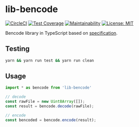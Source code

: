 # lib-bencode

[![CircleCI](https://circleci.com/gh/lmcontact/lib-bencode.svg?style=svg)](https://circleci.com/gh/lmcontact/lib-bencode)
[![Test Coverage](https://api.codeclimate.com/v1/badges/8da79bb0c4b64da43ad4/test_coverage)](https://codeclimate.com/github/lmcontact/lib-bencode/test_coverage)
[![Maintainability](https://api.codeclimate.com/v1/badges/8da79bb0c4b64da43ad4/maintainability)](https://codeclimate.com/github/lmcontact/lib-bencode/maintainability)
[![License: MIT](https://img.shields.io/badge/License-MIT-yellow.svg)](https://opensource.org/licenses/MIT)

Bencode library in TypeScript based on [specification](https://wiki.theory.org/index.php/BitTorrentSpecification#Bencoding).

## Testing

```bash
yarn && yarn run test && yarn run clean
```

## Usage

```typescript
import * as bencode from 'lib-bencode'

// decode
const rawFile = new Uint8Array([]);
const result = bencode.decode(rawFile);

// encode
const bencoded = bencode.encode(result);
```
